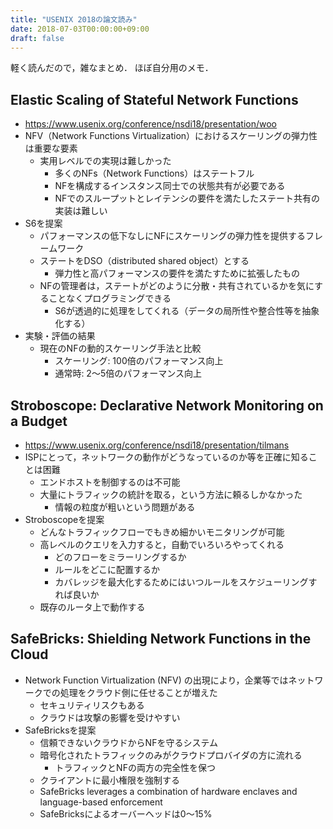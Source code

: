 ```yaml
---
title: "USENIX 2018の論文読み"
date: 2018-07-03T00:00:00+09:00
draft: false
---
```


軽く読んだので，雑なまとめ．
ほぼ自分用のメモ．

## Elastic Scaling of Stateful Network Functions
* https://www.usenix.org/conference/nsdi18/presentation/woo
* NFV（Network Functions Virtualization）におけるスケーリングの弾力性は重要な要素
    * 実用レベルでの実現は難しかった
        * 多くのNFs（Network Functions）はステートフル
        * NFを構成するインスタンス同士での状態共有が必要である
        * NFでのスループットとレイテンシの要件を満たしたステート共有の実装は難しい
* S6を提案
    * パフォーマンスの低下なしにNFにスケーリングの弾力性を提供するフレームワーク
    * ステートをDSO（distributed shared object）とする
        * 弾力性と高パフォーマンスの要件を満たすために拡張したもの
    * NFの管理者は，ステートがどのように分散・共有されているかを気にすることなくプログラミングできる
        * S6が透過的に処理をしてくれる（データの局所性や整合性等を抽象化する）
* 実験・評価の結果
    * 現在のNFの動的スケーリング手法と比較
        * スケーリング: 100倍のパフォーマンス向上
        * 通常時: 2〜5倍のパフォーマンス向上

## Stroboscope: Declarative Network Monitoring on a Budget
* https://www.usenix.org/conference/nsdi18/presentation/tilmans
* ISPにとって，ネットワークの動作がどうなっているのか等を正確に知ることは困難
    * エンドホストを制御するのは不可能
    * 大量にトラフィックの統計を取る，という方法に頼るしかなかった
        * 情報の粒度が粗いという問題がある
* Stroboscopeを提案
    * どんなトラフィックフローでもきめ細かいモニタリングが可能
    * 高レベルのクエリを入力すると，自動でいろいろやってくれる
        * どのフローをミラーリングするか
        * ルールをどこに配置するか
        * カバレッジを最大化するためにはいつルールをスケジューリングすれば良いか
    * 既存のルータ上で動作する

## SafeBricks: Shielding Network Functions in the Cloud
* Network Function Virtualization (NFV) の出現により，企業等ではネットワークでの処理をクラウド側に任せることが増えた
    * セキュリティリスクもある
    * クラウドは攻撃の影響を受けやすい
* SafeBricksを提案
    * 信頼できないクラウドからNFを守るシステム
    * 暗号化されたトラフィックのみがクラウドプロバイダの方に流れる
        * トラフィックとNFの両方の完全性を保つ
    * クライアントに最小権限を強制する
    * SafeBricks leverages a combination of hardware enclaves and language-based enforcement
    * SafeBricksによるオーバーヘッドは0〜15%

